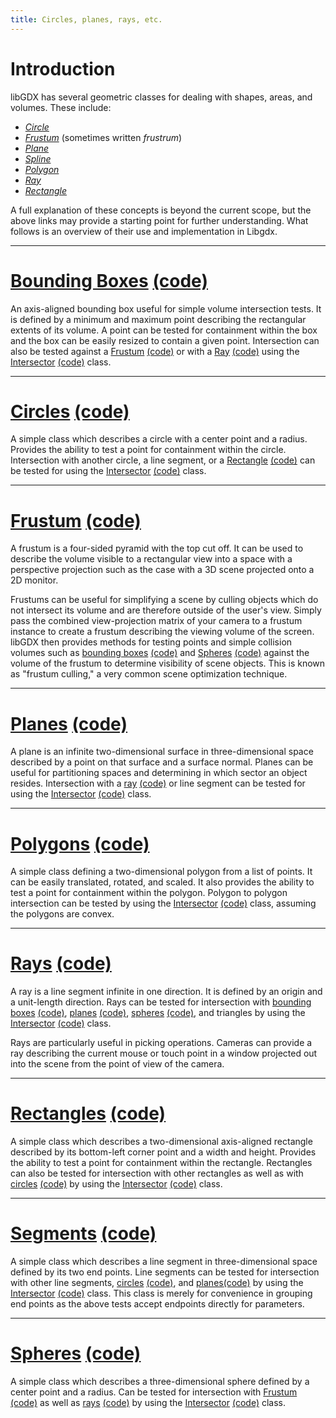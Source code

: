 ```yaml
---
title: Circles, planes, rays, etc.
---
```

# Introduction

libGDX has several geometric classes for dealing with shapes, areas, and volumes. These include:

  * *[Circle](https://en.wikipedia.org/wiki/Circle)*
  * *[Frustum](https://en.wikipedia.org/wiki/Frustum)* (sometimes written _frustrum_)
  * *[Plane](https://en.wikipedia.org/wiki/Plane_%28geometry%29)*
  * *[Spline](https://en.wikipedia.org/wiki/Catmull-Rom_spline#Catmull.E2.80.93Rom_spline)*
  * *[Polygon](https://en.wikipedia.org/wiki/Polygon)*
  * *[Ray](https://en.wikipedia.org/wiki/Ray_%28geometry%29#Ray)*
  * *[Rectangle](https://en.wikipedia.org/wiki/Rectangle)*

A full explanation of these concepts is beyond the current scope, but the above links may provide a starting point for further understanding. What follows is an overview of their use and implementation in Libgdx.

----

# [Bounding Boxes](https://javadoc.io/doc/com.badlogicgames.gdx/gdx/latest/com/badlogic/gdx/math/collision/BoundingBox.html) [(code)](https://github.com/libgdx/libgdx/tree/master/gdx/src/com/badlogic/gdx/math/collision/BoundingBox.java)

An axis-aligned bounding box useful for simple volume intersection tests. It is defined by a minimum and maximum point describing the rectangular extents of its volume. A point can be tested for containment within the box and the box can be easily resized to contain a given point. Intersection can also be tested against a [Frustum](https://javadoc.io/doc/com.badlogicgames.gdx/gdx/latest/com/badlogic/gdx/math/Frustum.html) [(code)](https://github.com/libgdx/libgdx/tree/master/gdx/src/com/badlogic/gdx/math/Frustum.java) or with a [Ray](https://javadoc.io/doc/com.badlogicgames.gdx/gdx/latest/com/badlogic/gdx/math/collision/Ray.html) [(code)](https://github.com/libgdx/libgdx/tree/master/gdx/src/com/badlogic/gdx/math/collision/Ray.java) using the [Intersector](https://javadoc.io/doc/com.badlogicgames.gdx/gdx/latest/com/badlogic/gdx/math/Intersector.html) [(code)](https://github.com/libgdx/libgdx/tree/master/gdx/src/com/badlogic/gdx/math/Intersector.java) class.

----

# [Circles](https://javadoc.io/doc/com.badlogicgames.gdx/gdx/latest/com/badlogic/gdx/math/Circle.html) [(code)](https://github.com/libgdx/libgdx/tree/master/gdx/src/com/badlogic/gdx/math/Circle.java)

A simple class which describes a circle with a center point and a radius. Provides the ability to test a point for containment within the circle. Intersection with another circle, a line segment, or a [Rectangle](https://javadoc.io/doc/com.badlogicgames.gdx/gdx/latest/com/badlogic/gdx/math/Rectangle.html) [(code)](https://github.com/libgdx/libgdx/tree/master/gdx/src/com/badlogic/gdx/math/Rectangle.java) can be tested for using the [Intersector](https://javadoc.io/doc/com.badlogicgames.gdx/gdx/latest/com/badlogic/gdx/math/Intersector.html) [(code)](https://github.com/libgdx/libgdx/tree/master/gdx/src/com/badlogic/gdx/math/Intersector.java) class.

----

# [Frustum](https://javadoc.io/doc/com.badlogicgames.gdx/gdx/latest/com/badlogic/gdx/math/Frustum.html) [(code)](https://github.com/libgdx/libgdx/tree/master/gdx/src/com/badlogic/gdx/math/Frustum.java)

A frustum is a four-sided pyramid with the top cut off. It can be used to describe the volume visible to a rectangular view into a space with a perspective projection such as the case with a 3D scene projected onto a 2D monitor.

Frustums can be useful for simplifying a scene by culling objects which do not intersect its volume and are therefore outside of the user's view. Simply pass the combined view-projection matrix of your camera to a frustum instance to create a frustum describing the viewing volume of the screen. libGDX then provides methods for testing points and simple collision volumes such as [bounding boxes](https://javadoc.io/doc/com.badlogicgames.gdx/gdx/latest/com/badlogic/gdx/math/collision/BoundingBox.html) [(code)](https://github.com/libgdx/libgdx/tree/master/gdx/src/com/badlogic/gdx/math/collision/BoundingBox.java) and [Spheres](https://javadoc.io/doc/com.badlogicgames.gdx/gdx/latest/com/badlogic/gdx/math/collision/Sphere.html) [(code)](https://github.com/libgdx/libgdx/tree/master/gdx/src/com/badlogic/gdx/math/collision/Sphere.java) against the volume of the frustum to determine visibility of scene objects. This is known as "frustum culling," a very common scene optimization technique.

----

# [Planes](https://javadoc.io/doc/com.badlogicgames.gdx/gdx/latest/com/badlogic/gdx/math/Plane.html) [(code)](https://github.com/libgdx/libgdx/tree/master/gdx/src/com/badlogic/gdx/math/Plane.java)

A plane is an infinite two-dimensional surface in three-dimensional space described by a point on that surface and a surface normal. Planes can be useful for partitioning spaces and determining in which sector an object resides. Intersection with a [ray](https://javadoc.io/doc/com.badlogicgames.gdx/gdx/latest/com/badlogic/gdx/math/collision/Ray.html) [(code)](https://github.com/libgdx/libgdx/tree/master/gdx/src/com/badlogic/gdx/math/collision/Ray.java) or line segment can be tested for using the [Intersector](https://javadoc.io/doc/com.badlogicgames.gdx/gdx/latest/com/badlogic/gdx/math/Intersector.html) [(code)](https://github.com/libgdx/libgdx/tree/master/gdx/src/com/badlogic/gdx/math/Intersector.java) class.

----

# [Polygons](https://javadoc.io/doc/com.badlogicgames.gdx/gdx/latest/com/badlogic/gdx/math/Polygon.html) [(code)](https://github.com/libgdx/libgdx/tree/master/gdx/src/com/badlogic/gdx/math/Polygon.java)

A simple class defining a two-dimensional polygon from a list of points. It can be easily translated, rotated, and scaled. It also provides the ability to test a point for containment within the polygon. Polygon to polygon intersection can be tested by using the [Intersector](https://javadoc.io/doc/com.badlogicgames.gdx/gdx/latest/com/badlogic/gdx/math/Intersector.html) [(code)](https://github.com/libgdx/libgdx/tree/master/gdx/src/com/badlogic/gdx/math/Intersector.java) class, assuming the polygons are convex.

----

# [Rays](https://javadoc.io/doc/com.badlogicgames.gdx/gdx/latest/com/badlogic/gdx/math/collision/Ray.html) [(code)](https://github.com/libgdx/libgdx/tree/master/gdx/src/com/badlogic/gdx/math/collision/Ray.java)

A ray is a line segment infinite in one direction. It is defined by an origin and a unit-length direction. Rays can be tested for intersection with [bounding boxes](https://javadoc.io/doc/com.badlogicgames.gdx/gdx/latest/com/badlogic/gdx/math/collision/BoundingBox.html) [(code)](https://github.com/libgdx/libgdx/tree/master/gdx/src/com/badlogic/gdx/math/collision/BoundingBox.java), [planes](https://javadoc.io/doc/com.badlogicgames.gdx/gdx/latest/com/badlogic/gdx/math/Plane.html) [(code)](https://github.com/libgdx/libgdx/tree/master/gdx/src/com/badlogic/gdx/math/Plane.java), [spheres](https://javadoc.io/doc/com.badlogicgames.gdx/gdx/latest/com/badlogic/gdx/math/collision/Sphere.html) [(code)](https://github.com/libgdx/libgdx/tree/master/gdx/src/com/badlogic/gdx/math/collision/Sphere.java), and triangles by using the [Intersector](https://javadoc.io/doc/com.badlogicgames.gdx/gdx/latest/com/badlogic/gdx/math/Intersector.html) [(code)](https://github.com/libgdx/libgdx/tree/master/gdx/src/com/badlogic/gdx/math/Intersector.java) class.

Rays are particularly useful in picking operations. Cameras can provide a ray describing the current mouse or touch point in a window projected out into the scene from the point of view of the camera.

----

# [Rectangles](https://javadoc.io/doc/com.badlogicgames.gdx/gdx/latest/com/badlogic/gdx/math/Rectangle.html) [(code)](https://github.com/libgdx/libgdx/tree/master/gdx/src/com/badlogic/gdx/math/Rectangle.java)

A simple class which describes a two-dimensional axis-aligned rectangle described by its bottom-left corner point and a width and height. Provides the ability to test a point for containment within the rectangle. Rectangles can also be tested for intersection with other rectangles as well as with [circles](https://javadoc.io/doc/com.badlogicgames.gdx/gdx/latest/com/badlogic/gdx/math/Circle.html) [(code)](https://github.com/libgdx/libgdx/tree/master/gdx/src/com/badlogic/gdx/math/Circle.java) by using the [Intersector](https://javadoc.io/doc/com.badlogicgames.gdx/gdx/latest/com/badlogic/gdx/math/Intersector.html) [(code)](https://github.com/libgdx/libgdx/tree/master/gdx/src/com/badlogic/gdx/math/Intersector.java) class.

----

# [Segments](https://javadoc.io/doc/com.badlogicgames.gdx/gdx/latest/com/badlogic/gdx/math/collision/Segment.html) [(code)](https://github.com/libgdx/libgdx/tree/master/gdx/src/com/badlogic/gdx/math/collision/Segment.java)

A simple class which describes a line segment in three-dimensional space defined by its two end points. Line segments can be tested for intersection with other line segments, [circles](https://javadoc.io/doc/com.badlogicgames.gdx/gdx/latest/com/badlogic/gdx/math/Circle.html) [(code)](https://github.com/libgdx/libgdx/tree/master/gdx/src/com/badlogic/gdx/math/Circle.java), and [planes](https://javadoc.io/doc/com.badlogicgames.gdx/gdx/latest/com/badlogic/gdx/math/Plane.html)[(code)](https://github.com/libgdx/libgdx/tree/master/gdx/src/com/badlogic/gdx/math/Plane.java) by using the [Intersector](https://javadoc.io/doc/com.badlogicgames.gdx/gdx/latest/com/badlogic/gdx/math/Intersector.html) [(code)](https://github.com/libgdx/libgdx/tree/master/gdx/src/com/badlogic/gdx/math/Intersector.java) class. This class is merely for convenience in grouping end points as the above tests accept endpoints directly for parameters.

----

# [Spheres](https://javadoc.io/doc/com.badlogicgames.gdx/gdx/latest/com/badlogic/gdx/math/collision/Sphere.html) [(code)](https://github.com/libgdx/libgdx/tree/master/gdx/src/com/badlogic/gdx/math/collision/Sphere.java)

A simple class which describes a three-dimensional sphere defined by a center point and a radius. Can be tested for intersection with [Frustum](https://javadoc.io/doc/com.badlogicgames.gdx/gdx/latest/com/badlogic/gdx/math/Frustum.html) [(code)](https://github.com/libgdx/libgdx/tree/master/gdx/src/com/badlogic/gdx/math/Frustum.java) as well as [rays](https://javadoc.io/doc/com.badlogicgames.gdx/gdx/latest/com/badlogic/gdx/math/collision/Ray.html) [(code)](https://github.com/libgdx/libgdx/tree/master/gdx/src/com/badlogic/gdx/math/collision/Ray.java) by using the [Intersector](https://javadoc.io/doc/com.badlogicgames.gdx/gdx/latest/com/badlogic/gdx/math/Intersector.html) [(code)](https://github.com/libgdx/libgdx/tree/master/gdx/src/com/badlogic/gdx/math/Intersector.java) class.
